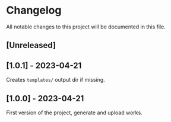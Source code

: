 # Changelog

All notable changes to this project will be documented in this file.

## [Unreleased]

## [1.0.1] - 2023-04-21

Creates `templates/` output dir if missing.

## [1.0.0] - 2023-04-21

First version of the project, generate and upload works.